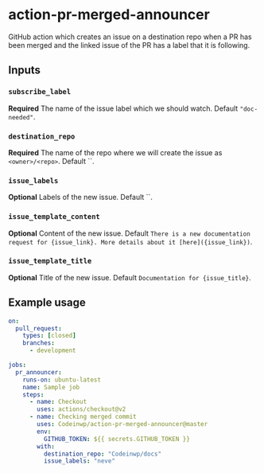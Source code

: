 # action-pr-merged-announcer
GitHub action which creates an issue on a destination repo when a PR has been merged and the linked issue of the PR has a label that it is following.

## Inputs

### `subscribe_label`

**Required** The name of the issue label which we should watch. Default `"doc-needed"`.

### `destination_repo`

**Required** The name of the repo where we will create the issue as `<owner>/<repo>`. Default ``.

### `issue_labels`

**Optional** Labels of the new issue. Default ``.

### `issue_template_content`

**Optional** Content of the new issue. Default `There is a new documentation request for {issue_link}. More details about it [here]({issue_link})`.

### `issue_template_title`

**Optional** Title of the new issue. Default `Documentation for {issue_title}`.


## Example usage
```yaml
on:
  pull_request:
    types: [closed]
    branches:
      - development

jobs:
  pr_announcer:
    runs-on: ubuntu-latest
    name: Sample job
    steps:
      - name: Checkout
        uses: actions/checkout@v2
      - name: Checking merged commit
        uses: Codeinwp/action-pr-merged-announcer@master
        env:
          GITHUB_TOKEN: ${{ secrets.GITHUB_TOKEN }}
        with:
          destination_repo: "Codeinwp/docs"
          issue_labels: "neve"
```